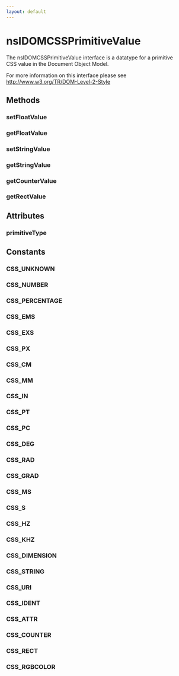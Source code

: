 ```yaml
---
layout: default
---
```


# nsIDOMCSSPrimitiveValue #
  
The nsIDOMCSSPrimitiveValue interface is a datatype for a primitive  
CSS value in the Document Object Model.  
  
For more information on this interface please see  
http://www.w3.org/TR/DOM-Level-2-Style  
  

## Methods ##

### setFloatValue ###

### getFloatValue ###

### setStringValue ###

### getStringValue ###

### getCounterValue ###

### getRectValue ###

## Attributes ##

### primitiveType ###

## Constants ##

### CSS_UNKNOWN ###

### CSS_NUMBER ###

### CSS_PERCENTAGE ###

### CSS_EMS ###

### CSS_EXS ###

### CSS_PX ###

### CSS_CM ###

### CSS_MM ###

### CSS_IN ###

### CSS_PT ###

### CSS_PC ###

### CSS_DEG ###

### CSS_RAD ###

### CSS_GRAD ###

### CSS_MS ###

### CSS_S ###

### CSS_HZ ###

### CSS_KHZ ###

### CSS_DIMENSION ###

### CSS_STRING ###

### CSS_URI ###

### CSS_IDENT ###

### CSS_ATTR ###

### CSS_COUNTER ###

### CSS_RECT ###

### CSS_RGBCOLOR ###
